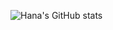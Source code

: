 ![Hana's GitHub stats](https://github-readme-stats.vercel.app/api?username=hana-h-ibrahim&show_icons=true&theme=prussian)
